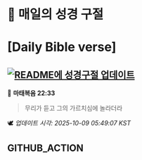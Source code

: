 # 🙏 매일의 성경 구절
# [Daily Bible verse]
## [![README에 성경구절 업데이트](https://github.com/DONGSUKA/first_test/actions/workflows/update-readme-bible.yml/badge.svg)](https://github.com/DONGSUKA/first_test/actions/workflows/update-readme-bible.yml)
<!-- START_BIBLE_VERSE -->
📖 **마태복음 22:33**
> 무리가 듣고 그의 가르치심에 놀라더라

🕊️ _업데이트 시각: 2025-10-09 05:49:07 KST_
  <!-- END_BIBLE_VERSE -->
## GITHUB_ACTION
